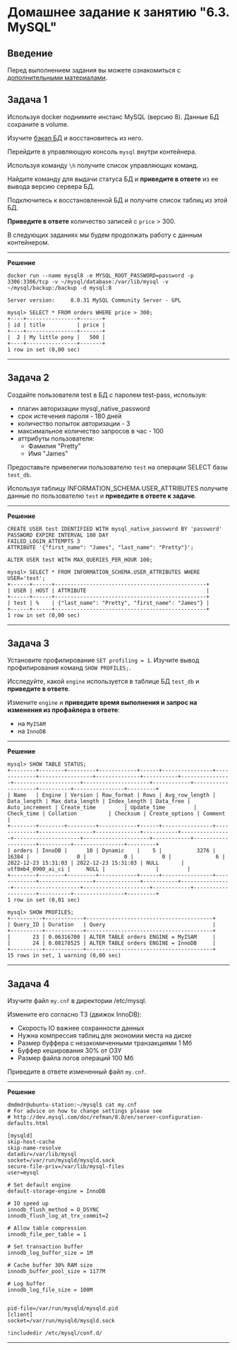# Домашнее задание к занятию "6.3. MySQL"

## Введение

Перед выполнением задания вы можете ознакомиться с 
[дополнительными материалами](https://github.com/netology-code/virt-homeworks/blob/virt-11/additional/README.md).

## Задача 1

Используя docker поднимите инстанс MySQL (версию 8). Данные БД сохраните в volume.

Изучите [бэкап БД](https://github.com/netology-code/virt-homeworks/tree/virt-11/06-db-03-mysql/test_data) и 
восстановитесь из него.

Перейдите в управляющую консоль `mysql` внутри контейнера.

Используя команду `\h` получите список управляющих команд.

Найдите команду для выдачи статуса БД и **приведите в ответе** из ее вывода версию сервера БД.

Подключитесь к восстановленной БД и получите список таблиц из этой БД.

**Приведите в ответе** количество записей с `price` > 300.

В следующих заданиях мы будем продолжать работу с данным контейнером.

---
**Решение**

```
docker run --name mysql8 -e MYSQL_ROOT_PASSWORD=password -p 3306:3306/tcp -v ~/mysql/database:/var/lib/mysql -v ~/mysql/backup:/backup -d mysql:8
```

```
Server version:		8.0.31 MySQL Community Server - GPL
```

```
mysql> SELECT * FROM orders WHERE price > 300;
+----+----------------+-------+
| id | title          | price |
+----+----------------+-------+
|  2 | My little pony |   500 |
+----+----------------+-------+
1 row in set (0,00 sec)

```

---

## Задача 2

Создайте пользователя test в БД c паролем test-pass, используя:
- плагин авторизации mysql_native_password
- срок истечения пароля - 180 дней 
- количество попыток авторизации - 3 
- максимальное количество запросов в час - 100
- аттрибуты пользователя:
    - Фамилия "Pretty"
    - Имя "James"

Предоставьте привелегии пользователю `test` на операции SELECT базы `test_db`.
    
Используя таблицу INFORMATION_SCHEMA.USER_ATTRIBUTES получите данные по пользователю `test` и 
**приведите в ответе к задаче**.

---
**Решение**

```
CREATE USER test IDENTIFIED WITH mysql_native_password BY 'password'
PASSWORD EXPIRE INTERVAL 180 DAY
FAILED_LOGIN_ATTEMPTS 3
ATTRIBUTE '{"first_name": "James", "last_name": "Pretty"}';

ALTER USER test WITH MAX_QUERIES_PER_HOUR 100;
```

```
mysql> SELECT * FROM INFORMATION_SCHEMA.USER_ATTRIBUTES WHERE USER='test';
+------+------+------------------------------------------------+
| USER | HOST | ATTRIBUTE                                      |
+------+------+------------------------------------------------+
| test | %    | {"last_name": "Pretty", "first_name": "James"} |
+------+------+------------------------------------------------+
1 row in set (0,00 sec)
```

---

## Задача 3

Установите профилирование `SET profiling = 1`.
Изучите вывод профилирования команд `SHOW PROFILES;`.

Исследуйте, какой `engine` используется в таблице БД `test_db` и **приведите в ответе**.

Измените `engine` и **приведите время выполнения и запрос на изменения из профайлера в ответе**:
- на `MyISAM`
- на `InnoDB`

---
**Решение**

```
mysql> SHOW TABLE STATUS;
+--------+--------+---------+------------+------+----------------+-------------+-----------------+--------------+-----------+----------------+---------------------+---------------------+------------+--------------------+----------+----------------+---------+
| Name   | Engine | Version | Row_format | Rows | Avg_row_length | Data_length | Max_data_length | Index_length | Data_free | Auto_increment | Create_time         | Update_time         | Check_time | Collation          | Checksum | Create_options | Comment |
+--------+--------+---------+------------+------+----------------+-------------+-----------------+--------------+-----------+----------------+---------------------+---------------------+------------+--------------------+----------+----------------+---------+
| orders | InnoDB |      10 | Dynamic    |    5 |           3276 |       16384 |               0 |            0 |         0 |              6 | 2022-12-23 15:31:03 | 2022-12-23 15:31:03 | NULL       | utf8mb4_0900_ai_ci |     NULL |                |         |
+--------+--------+---------+------------+------+----------------+-------------+-----------------+--------------+-----------+----------------+---------------------+---------------------+------------+--------------------+----------+----------------+---------+
1 row in set (0,01 sec)

mysql> SHOW PROFILES;
+----------+------------+----------------------------------------+
| Query_ID | Duration   | Query                                  |
+----------+------------+----------------------------------------+
|       23 | 0.06316700 | ALTER TABLE orders ENGINE = MyISAM     |
|       24 | 0.08178525 | ALTER TABLE orders ENGINE = InnoDB     |
+----------+------------+----------------------------------------+
15 rows in set, 1 warning (0,00 sec)

```

---

## Задача 4 

Изучите файл `my.cnf` в директории /etc/mysql.

Измените его согласно ТЗ (движок InnoDB):
- Скорость IO важнее сохранности данных
- Нужна компрессия таблиц для экономии места на диске
- Размер буффера с незакомиченными транзакциями 1 Мб
- Буффер кеширования 30% от ОЗУ
- Размер файла логов операций 100 Мб

Приведите в ответе измененный файл `my.cnf`.

---
**Решение**

```
dmdmdr@ubuntu-station:~/mysql$ cat my.cnf 
# For advice on how to change settings please see
# http://dev.mysql.com/doc/refman/8.0/en/server-configuration-defaults.html

[mysqld]
skip-host-cache
skip-name-resolve
datadir=/var/lib/mysql
socket=/var/run/mysqld/mysqld.sock
secure-file-priv=/var/lib/mysql-files
user=mysql

# Set default engine
default-storage-engine = InnoDB

# IO speed up
innodb_flush_method = O_DSYNC
innodb_flush_log_at_trx_commit=2

# Allow table compression
innodb_file_per_table = 1

# Set transaction buffer
innodb_log_buffer_size = 1M

# Cache buffer 30% RAM size
innodb_buffer_pool_size = 1177M

# Log buffer
innodb_log_file_size = 100M


pid-file=/var/run/mysqld/mysqld.pid
[client]
socket=/var/run/mysqld/mysqld.sock

!includedir /etc/mysql/conf.d/
```

---
